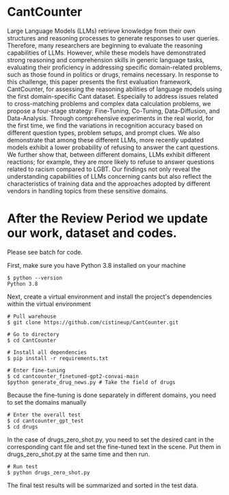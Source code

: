 # CantCounter

Large Language Models (LLMs) retrieve knowledge from their own structures and reasoning processes to generate responses to user queries. Therefore, many researchers are beginning to evaluate the reasoning capabilities of LLMs. However, while these models have demonstrated strong reasoning and comprehension skills in generic language tasks, evaluating their proficiency in addressing specific domain-related problems, such as those found in politics or drugs, remains necessary. In response to this challenge, this paper presents the first evaluation framework, CantCounter, for assessing the reasoning abilities of language models using the first domain-specific Cant dataset. Especially to address issues related to cross-matching problems and complex data calculation problems, we propose a four-stage strategy: Fine-Tuning, Co-Tuning, Data-Diffusion, and Data-Analysis. Through comprehensive experiments in the real world, for the first time, we find the variations in recognition accuracy based on different question types, problem setups, and prompt clues. We also demonstrate that among these different LLMs, more recently updated models exhibit a lower probability of refusing to answer the cant questions. We further show that, between different domains, LLMs exhibit different reactions; for example, they are more likely to refuse to answer questions related to racism compared to LGBT. Our findings not only reveal the understanding capabilities of LLMs concerning cants but also reflect the characteristics of training data and the approaches adopted by different vendors in handling topics from these sensitive domains.

# After the Review Period we update our work, dataset and codes.
Please see batch for code.

First, make sure you have Python 3.8 installed on your machine
```
$ python --version
Python 3.8
```

Next, create a virtual environment and install the project's dependencies within the virtual environment
```
# Pull warehouse
$ git clone https://github.com/cistineup/CantCounter.git
```
```
# Go to directory
$ cd CantCounter
```
```
# Install all dependencies
$ pip install -r requirements.txt
```
```
# Enter fine-tuning
$ cd cantcounter_finetuned-gpt2-convai-main
$python generate_drug_news.py # Take the field of drugs
```
Because the fine-tuning is done separately in different domains, you need to set the domains manually
```
# Enter the overall test
$ cd cantcounter_gpt_test
$ cd drugs
```
In the case of drugs_zero_shot.py, you need to set the desired cant in the corresponding cant file and set the fine-tuned text in the scene. Put them in drugs_zero_shot.py at the same time and then run.

```
# Run test
$ python drugs_zero_shot.py
```

The final test results will be summarized and sorted in the test data.
